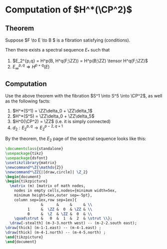 # Computation of $H^*(\CP^2)$

## Theorem

Suppose $F \to E \to B $ is a fibration satisfying (conditions).

Then there exists a spectral sequence $E_*$ such that

1. $E_2^{p,q} = H^p(B, H^q(F;\ZZ)) = H^p(B;\ZZ) \tensor H^q(F;\ZZ)$
2. $E_\infty^{p,q} \Rightarrow H^{p+q}(E)$

## Computation

Use the above theorem with the fibration $S^1 \into S^5 \into \CP^2$, as well as the following facts:

1. $H^*(S^1) = \ZZ\delta_0 + \ZZ\delta_1$
2. $H^*(S^5) = \ZZ\delta_0 + \ZZ\delta_5$
3. $H^0(\CP^2) = \ZZ$ (i.e. it is simply connected)
4. $d_2: E_2^{p,q} \to E_2^{p-2, q+1}$

By the theorem, the $E_2$ page of the spectral sequence looks like this:

```latex {cmd=true}
\documentclass{standalone}
\usepackage{tikz}
\usepackage{dsfont}
\usetikzlibrary{matrix}
\newcommand*\Z{\mathds{Z}}
\newcommand*\ZZ{|[draw,circle]| \Z_2}
\begin{document}
\begin{tikzpicture}
  \matrix (m) [matrix of math nodes,
    nodes in empty cells,nodes={minimum width=5ex,
    minimum height=5ex,outer sep=-5pt},
    column sep=1ex,row sep=1ex]{
                &      &     &     & \\
          1     &  \ZZ &  0  & \ZZ & \\
          0     &  \Z  & \ZZ &  0  & \\
    \quad\strut &   0  &  1  &  2  & \strut \\};
  \draw[-stealth] (m-3-3.north west) -- (m-2-2.south east);
\draw[thick] (m-1-1.east) -- (m-4-1.east) ;
\draw[thick] (m-4-1.north) -- (m-4-5.north) ;
\end{tikzpicture}
\end{document}
```
